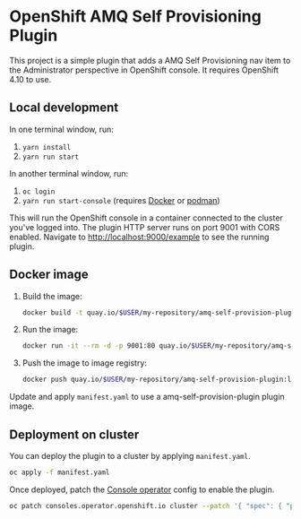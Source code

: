 # OpenShift AMQ Self Provisioning Plugin

This project is a simple plugin that adds a AMQ Self Provisioning nav item to the
Administrator perspective in OpenShift console. It requires OpenShift 4.10 to
use.

## Local development

In one terminal window, run:

1. `yarn install`
2. `yarn run start`

In another terminal window, run:

1. `oc login`
2. `yarn run start-console` (requires [Docker](https://www.docker.com) or [podman](https://podman.io))

This will run the OpenShift console in a container connected to the cluster
you've logged into. The plugin HTTP server runs on port 9001 with CORS enabled.
Navigate to <http://localhost:9000/example> to see the running plugin.

## Docker image

1. Build the image:
   ```sh
   docker build -t quay.io/$USER/my-repository/amq-self-provision-plugin:latestt .
   ```
2. Run the image:
   ```sh
   docker run -it --rm -d -p 9001:80 quay.io/$USER/my-repository/amq-self-provision-plugin:latest
   ```
3. Push the image to image registry:
   ```sh
   docker push quay.io/$USER/my-repository/amq-self-provision-plugin:latest
   ```

Update and apply `manifest.yaml` to use a amq-self-provision-plugin plugin image.

## Deployment on cluster

You can deploy the plugin to a cluster by applying `manifest.yaml`.

```sh
oc apply -f manifest.yaml
```

Once deployed, patch the
[Console operator](https://github.com/openshift/console-operator)
config to enable the plugin.

```sh
oc patch consoles.operator.openshift.io cluster --patch '{ "spec": { "plugins": ["amq-self-provisioning-plugin"] } }' --type=merge
```